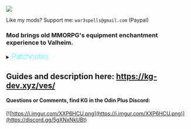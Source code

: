 ![](https://i.imgur.com/nRGWth9.png)

Like my mods? Support me: `war3spells@gmail.com` (Paypal)

### Mod brings old MMORPG's equipment enchantment experience to Valheim.

<details>
  <summary><b><span style="color:aqua;font-weight:200;font-size:20px">
    Patchnotes
</span></b></summary>

| Version | Changes                                                                                                                                                                 |
|---------|-------------------------------------------------------------------------------------------------------------------------------------------------------------------------|
| 1.3.1   | Fixed small issue with UI updates when putting item in chest                                                                                                            |
| 1.3.0   | Fixed wrong tooltip values bug<br/>Fixed incompatibility with Jewelcrafting + Extended inventory new visual slots                                                       |
| 1.2.0   | Replaced Override .yml files to be able to affect group of items, instead of individual one<br/>Please remove Override_ yml files before start so they can be recteated |
| 1.1.0   | Added 4 directories for Override + Requirements additional .yml files                                                                                                   |
| 1.0.0   | Mod released                                                                                                                                                            |
</details>

## Guides and description here: https://kg-dev.xyz/ves/

####  Questions or Comments, find KG in the Odin Plus Discord:
[![https://i.imgur.com/XXP6HCU.png](https://i.imgur.com/XXP6HCU.png)](https://discord.gg/5gXNxNkUBt)